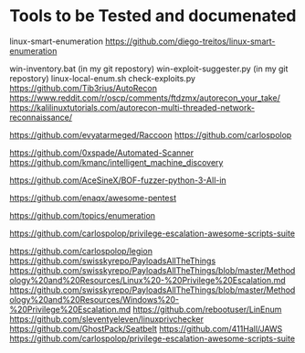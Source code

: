 # Tools to be Tested and documenated 


linux-smart-enumeration
https://github.com/diego-treitos/linux-smart-enumeration

win-inventory.bat (in my git repostory)
win-exploit-suggester.py (in my git repostory)
linux-local-enum.sh
check-exploits.py
https://github.com/Tib3rius/AutoRecon
https://www.reddit.com/r/oscp/comments/ftdzmx/autorecon_your_take/
https://kalilinuxtutorials.com/autorecon-multi-threaded-network-reconnaissance/


https://github.com/evyatarmeged/Raccoon
https://github.com/carlospolop

https://github.com/0xspade/Automated-Scanner
https://github.com/kmanc/intelligent_machine_discovery

https://github.com/AceSineX/BOF-fuzzer-python-3-All-in

https://github.com/enaqx/awesome-pentest

https://github.com/topics/enumeration

https://github.com/carlospolop/privilege-escalation-awesome-scripts-suite

https://github.com/carlospolop/legion
https://github.com/swisskyrepo/PayloadsAllTheThings
https://github.com/swisskyrepo/PayloadsAllTheThings/blob/master/Methodology%20and%20Resources/Linux%20-%20Privilege%20Escalation.md
https://github.com/swisskyrepo/PayloadsAllTheThings/blob/master/Methodology%20and%20Resources/Windows%20-%20Privilege%20Escalation.md
https://github.com/rebootuser/LinEnum
https://github.com/sleventyeleven/linuxprivchecker
https://github.com/GhostPack/Seatbelt
https://github.com/411Hall/JAWS
https://github.com/carlospolop/privilege-escalation-awesome-scripts-suite
